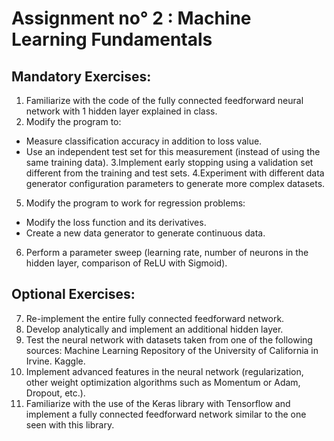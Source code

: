 # Assignment no° 2 : Machine Learning Fundamentals
## Mandatory Exercises:

1. Familiarize with the code of the fully connected feedforward neural network with 1 hidden layer explained in class.
2. Modify the program to:
* Measure classification accuracy in addition to loss value.
* Use an independent test set for this measurement (instead of using the same training data).
3.Implement early stopping using a validation set different from the training and test sets.
4.Experiment with different data generator configuration parameters to generate more complex datasets.
5. Modify the program to work for regression problems:
* Modify the loss function and its derivatives.
* Create a new data generator to generate continuous data.
6. Perform a parameter sweep (learning rate, number of neurons in the hidden layer, comparison of ReLU with Sigmoid).

## Optional Exercises:

7. Re-implement the entire fully connected feedforward network.
8. Develop analytically and implement an additional hidden layer.
9. Test the neural network with datasets taken from one of the following sources:
Machine Learning Repository of the University of California in Irvine.
Kaggle.
10. Implement advanced features in the neural network (regularization, other weight optimization algorithms such as Momentum or Adam, Dropout, etc.).
11. Familiarize with the use of the Keras library with Tensorflow and implement a fully connected feedforward network similar to the one seen with this library.
